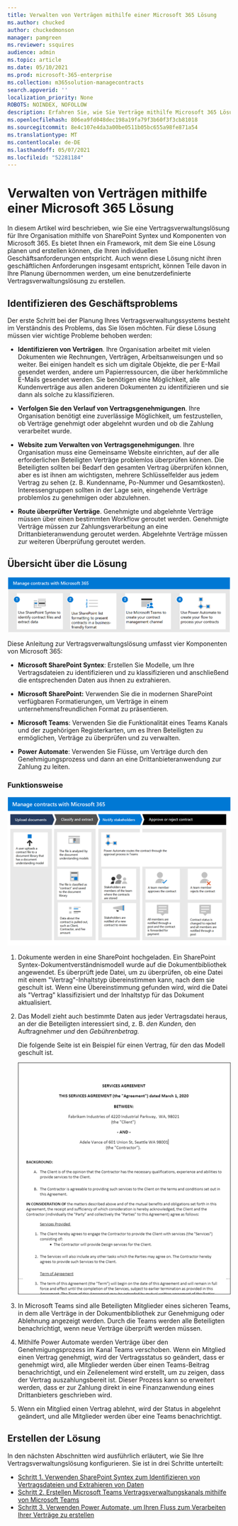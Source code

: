 ```yaml
---
title: Verwalten von Verträgen mithilfe einer Microsoft 365 Lösung
ms.author: chucked
author: chuckedmonson
manager: pamgreen
ms.reviewer: ssquires
audience: admin
ms.topic: article
ms.date: 05/10/2021
ms.prod: microsoft-365-enterprise
ms.collection: m365solution-managecontracts
search.appverid: ''
localization_priority: None
ROBOTS: NOINDEX, NOFOLLOW
description: Erfahren Sie, wie Sie Verträge mithilfe Microsoft 365 Lösung SharePoint Syntex, Microsoft Teams und Power Automate.
ms.openlocfilehash: 806ea9fd048dec198a19fa79f3b60f3f3cb81018
ms.sourcegitcommit: 8e4c107e4da3a00be0511b05bc655a98fe871a54
ms.translationtype: MT
ms.contentlocale: de-DE
ms.lasthandoff: 05/07/2021
ms.locfileid: "52281184"
---
```

# <a name="manage-contracts-using-a-microsoft-365-solution"></a>Verwalten von Verträgen mithilfe einer Microsoft 365 Lösung

In diesem Artikel wird beschrieben, wie Sie eine Vertragsverwaltungslösung für Ihre Organisation mithilfe von SharePoint Syntex und Komponenten von Microsoft 365. Es bietet Ihnen ein Framework, mit dem Sie eine Lösung planen und erstellen können, die Ihren individuellen Geschäftsanforderungen entspricht. Auch wenn diese Lösung nicht ihren geschäftlichen Anforderungen insgesamt entspricht, können Teile davon in Ihre Planung übernommen werden, um eine benutzerdefinierte Vertragsverwaltungslösung zu erstellen.

## <a name="identify-the-business-problem"></a>Identifizieren des Geschäftsproblems

Der erste Schritt bei der Planung Ihres Vertragsverwaltungssystems besteht im Verständnis des Problems, das Sie lösen möchten. Für diese Lösung müssen vier wichtige Probleme behoben werden:

- **Identifizieren von Verträgen**. Ihre Organisation arbeitet mit vielen Dokumenten wie Rechnungen, Verträgen, Arbeitsanweisungen und so weiter.  Bei einigen handelt es sich um digitale Objekte, die per E-Mail gesendet werden, andere um Papierressourcen, die über herkömmliche E-Mails gesendet werden. Sie benötigen eine Möglichkeit, alle Kundenverträge aus allen anderen Dokumenten zu identifizieren und sie dann als solche zu klassifizieren.

- **Verfolgen Sie den Verlauf von Vertragsgenehmigungen**. Ihre Organisation benötigt eine zuverlässige Möglichkeit, um festzustellen, ob Verträge genehmigt oder abgelehnt wurden und ob die Zahlung verarbeitet wurde. 

- **Website zum Verwalten von Vertragsgenehmigungen**. Ihre Organisation muss eine Gemeinsame Website einrichten, auf der alle erforderlichen Beteiligten Verträge problemlos überprüfen können. Die Beteiligten sollten bei Bedarf den gesamten Vertrag überprüfen können, aber es ist ihnen am wichtigsten, mehrere Schlüsselfelder aus jedem Vertrag zu sehen (z. B. Kundenname, Po-Nummer und Gesamtkosten). Interessengruppen sollten in der Lage sein, eingehende Verträge problemlos zu genehmigen oder abzulehnen.

- **Route überprüfter Verträge**. Genehmigte und abgelehnte Verträge müssen über einen bestimmten Workflow geroutet werden. Genehmigte Verträge müssen zur Zahlungsverarbeitung an eine Drittanbieteranwendung geroutet werden. Abgelehnte Verträge müssen zur weiteren Überprüfung geroutet werden.

## <a name="overview-of-the-solution"></a>Übersicht über die Lösung

  ![Diagramm der Lösung mit SharePoint Syntex, SharePoint Listen, Teams und Power Automate.](../media/content-understanding/syntex-solution-manage-contracts-setup-steps.png)

Diese Anleitung zur Vertragsverwaltungslösung umfasst vier Komponenten von Microsoft 365:

- **Microsoft SharePoint Syntex**: Erstellen Sie Modelle, um Ihre Vertragsdateien zu identifizieren und zu klassifizieren und anschließend die entsprechenden Daten aus ihnen zu extrahieren.

- **Microsoft SharePoint:** Verwenden Sie die in modernen SharePoint verfügbaren Formatierungen, um Verträge in einem unternehmensfreundlichen Format zu präsentieren.

- **Microsoft Teams**: Verwenden Sie die Funktionalität eines Teams Kanals und der zugehörigen Registerkarten, um es Ihren Beteiligten zu ermöglichen, Verträge zu überprüfen und zu verwalten.

- **Power Automate**: Verwenden Sie Flüsse, um Verträge durch den Genehmigungsprozess und dann an eine Drittanbieteranwendung zur Zahlung zu leiten.

### <a name="how-it-all-works"></a>Funktionsweise

  ![Diagramm der Lösung mit dem Workflow zum Hochladen von Dokumenten, Extrahieren von Daten, Benachrichtigen von Beteiligten und Genehmigen oder Ablehnen des Vertrags.](../media/content-understanding/syntex-solution-manage-contracts-overview.png)

1. Dokumente werden in eine SharePoint hochgeladen. Ein SharePoint Syntex-Dokumentverständnismodell wurde auf die Dokumentbibliothek angewendet. Es überprüft jede Datei, um zu überprüfen, ob eine Datei mit einem "Vertrag"-Inhaltstyp übereinstimmen kann, nach dem sie geschult ist. Wenn eine Übereinstimmung gefunden wird, wird die Datei als "Vertrag" klassifizisiert und der Inhaltstyp für das Dokument aktualisiert.

2. Das Modell zieht auch bestimmte Daten aus jeder Vertragsdatei heraus, an der die Beteiligten interessiert sind, z. B. *den Kunden,* den Auftragnehmer *und* den *Gebührenbetrag.*

    Die folgende Seite ist ein Beispiel für einen Vertrag, für den das Modell geschult ist.

      ![Beispiel für einen Vertrag.](../media/content-understanding/contract.png)

3. In Microsoft Teams sind alle Beteiligten Mitglieder eines sicheren Teams, in dem alle Verträge in der Dokumentbibliothek zur Genehmigung oder Ablehnung angezeigt werden. Durch die Teams werden alle Beteiligten benachrichtigt, wenn neue Verträge überprüft werden müssen.
 
4. Mithilfe Power Automate werden Verträge über den Genehmigungsprozess im Kanal Teams verschoben. Wenn ein Mitglied einen Vertrag genehmigt, wird der Vertragsstatus so geändert, dass er genehmigt wird, alle Mitglieder werden über einen Teams-Beitrag benachrichtigt, und ein Zeilenelement wird erstellt, um zu zeigen, dass der Vertrag auszahlungsbereit ist. Dieser Prozess kann so erweitert werden, dass er zur Zahlung direkt in eine Finanzanwendung eines Drittanbieters geschrieben wird.

5.  Wenn ein Mitglied einen Vertrag ablehnt, wird der Status in abgelehnt geändert, und alle Mitglieder werden über eine Teams benachrichtigt.

## <a name="create-the-solution"></a>Erstellen der Lösung

In den nächsten Abschnitten wird ausführlich erläutert, wie Sie Ihre Vertragsverwaltungslösung konfigurieren. Sie ist in drei Schritte unterteilt:

- [Schritt 1. Verwenden SharePoint Syntex zum Identifizieren von Vertragsdateien und Extrahieren von Daten](solution-manage-contracts-step1.md)
- [Schritt 2. Erstellen Microsoft Teams Vertragsverwaltungskanals mithilfe von Microsoft Teams](solution-manage-contracts-step2.md)
- [Schritt 3. Verwenden Power Automate, um Ihren Fluss zum Verarbeiten Ihrer Verträge zu erstellen](solution-manage-contracts-step3.md)

